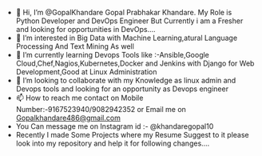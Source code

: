 - 👋 Hi, I’m @GopalKhandare Gopal Prabhakar Khandare. My Role is Python Developer and DevOps Engineer But Currently i am a Fresher and looking for opportunities in  DevOps....
- 👀 I’m interested in Big Data with Machine Learning,atural Language Processing And Text Mining As well
- 🌱 I’m currently learning Devops Tools like :-Ansible,Google Cloud,Chef,Nagios,Kubernetes,Docker and Jenkins with Django for Web Development,Good at Linux Administration
- 💞️ I’m looking to collaborate with my Knowledge as linux admin and Devops tools and looking for an opportunity as Devops engineer
- 📫 How to reach me contact on Mobile Number:-9167523940/9082942352 or Email me on Gopalkhandare486@gmail.com
- You Can message me on Instagram id :- @khandaregopal10
- Recently I made Some Projects where my Resume Suggest to it please look into my repository and help it for following changes....
<!---
GopalKhandare/GopalKhandare is a ✨ special ✨ repository because its `README.md` (this file) appears on your GitHub profile.
You can click the Preview link to take a look at your changes.
--->
